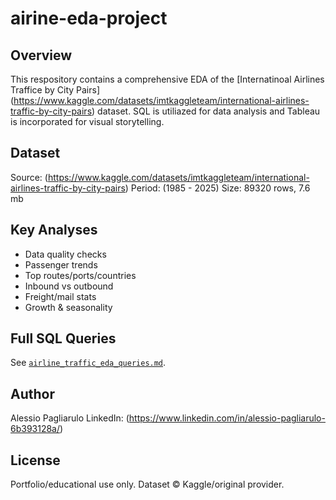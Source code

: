 # airine-eda-project

## Overview

This respository contains a comprehensive EDA of the [Internatinoal Airlines Traffice by City Pairs] (https://www.kaggle.com/datasets/imtkaggleteam/international-airlines-traffic-by-city-pairs) dataset.
SQL is utiliazed for data analysis and Tableau is incorporated for visual storytelling.

## Dataset

Source: (https://www.kaggle.com/datasets/imtkaggleteam/international-airlines-traffic-by-city-pairs)
Period: (1985 - 2025)
Size: 89320 rows, 7.6 mb

## Key Analyses
- Data quality checks
- Passenger trends
- Top routes/ports/countries
- Inbound vs outbound
- Freight/mail stats
- Growth & seasonality

## Full SQL Queries
See [`airline_traffic_eda_queries.md`](./airline_traffic_eda_queries.md).

## Author
Alessio Pagliarulo LinkedIn: (https://www.linkedin.com/in/alessio-pagliarulo-6b393128a/)

## License
Portfolio/educational use only. Dataset © Kaggle/original provider.

